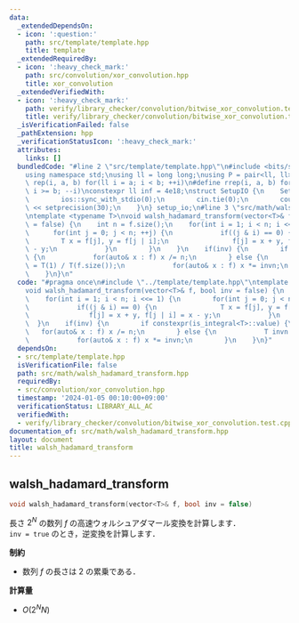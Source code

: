 ```yaml
---
data:
  _extendedDependsOn:
  - icon: ':question:'
    path: src/template/template.hpp
    title: template
  _extendedRequiredBy:
  - icon: ':heavy_check_mark:'
    path: src/convolution/xor_convolution.hpp
    title: xor_convolution
  _extendedVerifiedWith:
  - icon: ':heavy_check_mark:'
    path: verify/library_checker/convolution/bitwise_xor_convolution.test.cpp
    title: verify/library_checker/convolution/bitwise_xor_convolution.test.cpp
  _isVerificationFailed: false
  _pathExtension: hpp
  _verificationStatusIcon: ':heavy_check_mark:'
  attributes:
    links: []
  bundledCode: "#line 2 \"src/template/template.hpp\"\n#include <bits/stdc++.h>\n\
    using namespace std;\nusing ll = long long;\nusing P = pair<ll, ll>;\n#define\
    \ rep(i, a, b) for(ll i = a; i < b; ++i)\n#define rrep(i, a, b) for(ll i = a;\
    \ i >= b; --i)\nconstexpr ll inf = 4e18;\nstruct SetupIO {\n    SetupIO() {\n\
    \        ios::sync_with_stdio(0);\n        cin.tie(0);\n        cout << fixed\
    \ << setprecision(30);\n    }\n} setup_io;\n#line 3 \"src/math/walsh_hadamard_transform.hpp\"\
    \ntemplate <typename T>\nvoid walsh_hadamard_transform(vector<T>& f, bool inv\
    \ = false) {\n    int n = f.size();\n    for(int i = 1; i < n; i <<= 1) {\n  \
    \      for(int j = 0; j < n; ++j) {\n            if((j & i) == 0) {\n        \
    \        T x = f[j], y = f[j | i];\n                f[j] = x + y, f[j | i] = x\
    \ - y;\n            }\n        }\n    }\n    if(inv) {\n        if constexpr(is_integral<T>::value)\
    \ {\n            for(auto& x : f) x /= n;\n        } else {\n            T invn\
    \ = T(1) / T(f.size());\n            for(auto& x : f) x *= invn;\n        }\n\
    \    }\n}\n"
  code: "#pragma once\n#include \"../template/template.hpp\"\ntemplate <typename T>\n\
    void walsh_hadamard_transform(vector<T>& f, bool inv = false) {\n    int n = f.size();\n\
    \    for(int i = 1; i < n; i <<= 1) {\n        for(int j = 0; j < n; ++j) {\n\
    \            if((j & i) == 0) {\n                T x = f[j], y = f[j | i];\n \
    \               f[j] = x + y, f[j | i] = x - y;\n            }\n        }\n  \
    \  }\n    if(inv) {\n        if constexpr(is_integral<T>::value) {\n         \
    \   for(auto& x : f) x /= n;\n        } else {\n            T invn = T(1) / T(f.size());\n\
    \            for(auto& x : f) x *= invn;\n        }\n    }\n}"
  dependsOn:
  - src/template/template.hpp
  isVerificationFile: false
  path: src/math/walsh_hadamard_transform.hpp
  requiredBy:
  - src/convolution/xor_convolution.hpp
  timestamp: '2024-01-05 00:10:00+09:00'
  verificationStatus: LIBRARY_ALL_AC
  verifiedWith:
  - verify/library_checker/convolution/bitwise_xor_convolution.test.cpp
documentation_of: src/math/walsh_hadamard_transform.hpp
layout: document
title: walsh_hadamard_transform
---
```


## walsh_hadamard_transform

```cpp
void walsh_hadamard_transform(vector<T>& f, bool inv = false)
```

長さ $2^N$ の数列 $f$ の高速ウォルシュアダマール変換を計算します．<br>
`inv = true` のとき，逆変換を計算します．

**制約**

- 数列 $f$ の長さは $2$ の累乗である．

**計算量**

- $O(2^N N)$